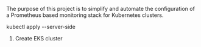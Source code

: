 The purpose of this project is to simplify and automate the configuration of a Prometheus based monitoring stack for Kubernetes clusters.

kubectl apply --server-side


1. Create EKS cluster